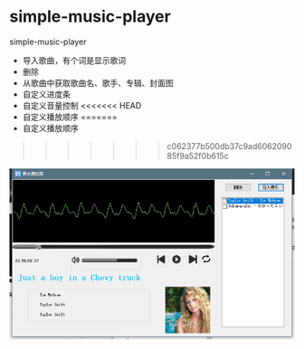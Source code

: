 # simple-music-player
simple-music-player
- 导入歌曲，有个词是显示歌词
- 删除
- 从歌曲中获取歌曲名、歌手、专辑、封面图
- 自定义进度条
- 自定义音量控制
<<<<<<< HEAD
- 自定义播放顺序
=======
- 自定义播放顺序
>>>>>>> c062377b500db37c9ad606209085f9a52f0b615c

![](https://github.com/shanyouguixi/simple-music-player/blob/master/pic/play.png)